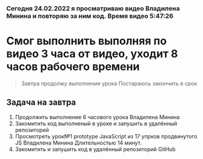 ### Сегодня 24.02.2022 я просматриваю видео Владилена Минина и повторяю за ним код. Время видео 5:47:26 #

Смог выполнить выполняя по видео 3 часа от видео, уходит 8 часов рабочего времени
============================================ 
>Завтра продолжу выполнения урока
>Постараюсь закончить в срок

Задача на завтра
-------------------
1. Продолжить выполнение 6 часового урока Владилена Минина
2. Закомитить код выполненый в уроке и запушить в удалённый репозиторий
3. Просмотреть урок№1 prototype JavaScript из 17 упрков продвинутого JS Владилена Минина Длительностью 14 минут.
4. Закомитить и запушить код в удалённый репозиторий GitHub